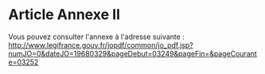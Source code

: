 # Article Annexe II

Vous pouvez consulter l'annexe à l'adresse suivante : http://www.legifrance.gouv.fr/jopdf/common/jo_pdf.jsp?numJO=0&dateJO=19680329&pageDebut=03249&pageFin=&pageCourante=03252
